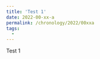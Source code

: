 ```yaml
---
title: 'Test 1'
date: 2022-00-xx-a
permalink: /chronology/2022/00xxa
tags:
  - 
---
```


<p>
Test 1
</p>